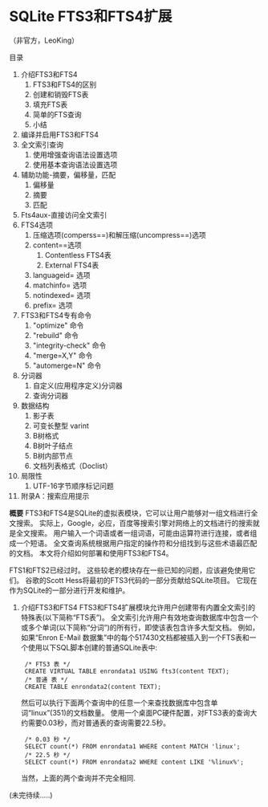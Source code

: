 # SQLite FTS3和FTS4扩展 
（非官方，LeoKing）

目录
1. 介绍FTS3和FTS4
    1. FTS3和FTS4的区别
    2. 创建和销毁FTS表
    3. 填充FTS表
    4. 简单的FTS查询
    5. 小结
1. 编译并启用FTS3和FTS4
2. 全文索引查询
    1. 使用增强查询语法设置选项
    2. 使用基本查询语法设置选项
3. 辅助功能-摘要，偏移量，匹配
    1. 偏移量
    2. 摘要
    3. 匹配
4. Fts4aux-直接访问全文索引
5. FTS4选项
    1. 压缩选项(comperss==)和解压缩(uncompress==)选项
    2. content==选项
        1. Contentless FTS4表
        2. External FTS4表
    3. languageid= 选项
    4. matchinfo= 选项
    5. notindexed= 选项
    6. prefix= 选项
6. FTS3和FTS4专有命令
    1. "optimize" 命令
    2. "rebuild" 命令
    3. "integrity-check" 命令
    4. "merge=X,Y" 命令
    5. "automerge=N" 命令
7. 分词器
    1. 自定义(应用程序定义)分词器
    2. 查询分词器
8. 数据结构
    1. 影子表
    2. 可变长整型 varint
    3. B树格式
    4. B树叶子结点
    5. B树内部节点
    6. 文档列表格式（Doclist）
9. 局限性
    1. UTF-16字节顺序标记问题
10. 附录A：搜索应用提示


**概要**
FTS3和FTS4是SQLite的虚拟表模块，它可以让用户能够对一组文档进行全文搜索。
实际上，Google，必应，百度等搜索引擎对网络上的文档进行的搜索就是全文搜索。
用户输入一个词语或者一组词语，可能由运算符进行连接，或者组成一个短语。 全文查询系统根据用户指定的操作符和分组找到与这些术语最匹配的文档。
本文将介绍如何部署和使用FTS3和FTS4。

FTS1和FTS2已经过时。
这些较老的模块存在一些已知的问题，应该避免使用它们。
谷歌的Scott Hess将最初的FTS3代码的一部分贡献给SQLite项目。
它现在作为SQLite的一部分进行开发和维护。


1. 介绍FTS3和FTS4
	FTS3和FTS4扩展模块允许用户创建带有内置全文索引的特殊表(以下简称“FTS表”)。
	全文索引允许用户有效地查询数据库中包含一个或多个单词(以下简称“分词”)的所有行，即使该表包含许多大型文档。
	例如，如果“Enron E-Mail 数据集”中的每个517430文档都被插入到一个FTS表和一个使用以下SQL脚本创建的普通SQLite表中:


		/* FTS3 表 */
		CREATE VIRTUAL TABLE enrondata1 USING fts3(content TEXT);  
		/* 普通 表 */
		CREATE TABLE enrondata2(content TEXT);                        


	然后可以执行下面两个查询中的任意一个来查找数据库中包含单词“linux”(351)的文档数量。
	使用一个桌面PC硬件配置，对FTS3表的查询大约需要0.03秒，而对普通表的查询需要22.5秒。

        /* 0.03 秒 */
		SELECT count(*) FROM enrondata1 WHERE content MATCH 'linux';  
		/* 22.5 秒 */
		SELECT count(*) FROM enrondata2 WHERE content LIKE '%linux%'; 

	当然，上面的两个查询并不完全相同.

(未完待续…..)


        
